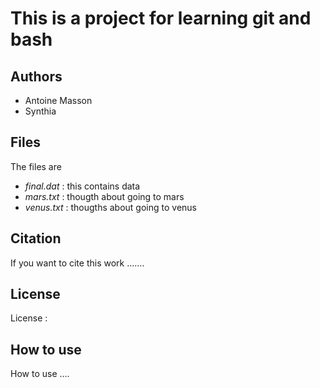 # This is a project for learning git and bash

## Authors
* Antoine Masson
* Synthia

## Files

The files are 
* *final.dat* : this contains data
* *mars.txt* : thougth about going to mars
* *venus.txt* : thougths about going to venus

## Citation 
If you want to cite this work .......

## License
License : 

## How to use

How to use ....

